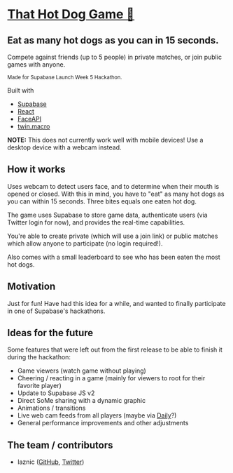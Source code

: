 # [That Hot Dog Game 🌭](https://thathotdoggame.com)

## Eat as many hot dogs as you can in 15 seconds.

Compete against friends (up to 5 people) in private matches, or join public games with anyone.

<sup>Made for Supabase Launch Week 5 Hackathon.</sup> 

Built with
- [Supabase](https://supabase.com)
- [React](https://reactjs.org/)
- [FaceAPI](https://github.com/vladmandic/face-api)
- [twin.macro](https://github.com/ben-rogerson/twin.macro)

**NOTE:** This does not currently work well with mobile devices! Use a desktop device with a webcam instead.

## How it works

Uses webcam to detect users face, and to determine when their mouth is opened or closed.
With this in mind, you have to "eat" as many hot dogs as you can within 15 seconds.
Three bites equals one eaten hot dog. 
 
The game uses Supabase to store game data, authenticate users (via Twitter login for now), and provides the real-time capabilities.

You're able to create private (which will use a join link) or public matches which allow anyone to participate (no login required!).

Also comes with a small leaderboard to see who has been eaten the most hot dogs.

## Motivation

Just for fun! Have had this idea for a while, and wanted to finally participate in one of Supabase's hackathons. 

## Ideas for the future

Some features that were left out from the first release to be able to finish it during the hackathon:

- Game viewers (watch game without playing)
- Cheering / reacting in a game (mainly for viewers to root for their favorite player)
- Update to Supabase JS v2
- Direct SoMe sharing with a dynamic graphic
- Animations / transitions
- Live web cam feeds from all players (maybe via [Daily](https://daily.co)?)
- General performance improvements and other adjustments

## The team / contributors
- laznic ([GitHub](https://github.com/laznic), [Twitter](https://twitter.com/laznic))
